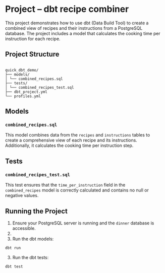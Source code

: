 # Project – dbt recipe combiner

This project demonstrates how to use dbt (Data Build Tool) to create a combined view of recipes and their instructions
from a PostgreSQL database. The project includes a model that calculates the cooking time per instruction for each
recipe.

## Project Structure

```

quick_dbt_demo/
├── models/
│ └── combined_recipes.sql
├── tests/
│ └── combined_recipes_test.sql
├── dbt_project.yml
└── profiles.yml

```

## Models

### `combined_recipes.sql`

This model combines data from the `recipes` and `instructions` tables to create a comprehensive view of each recipe and
its instructions. Additionally, it calculates the cooking time per instruction step.

## Tests

### `combined_recipes_test.sql`

This test ensures that the `time_per_instruction` field in the `combined_recipes` model is correctly calculated and
contains no null or negative values.

## Running the Project

1. Ensure your PostgreSQL server is running and the `dinner` database is accessible.
2.
2. Run the dbt models:

 ```bash
 dbt run
 ```

3. Run the dbt tests:

 ```bash
 dbt test
 ```

